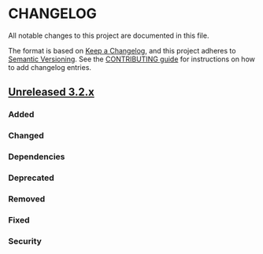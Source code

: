 # CHANGELOG
All notable changes to this project are documented in this file.

The format is based on [Keep a Changelog](https://keepachangelog.com/en/1.0.0/), and this project adheres to [Semantic Versioning](https://semver.org/spec/v2.0.0.html). See the [CONTRIBUTING guide](./CONTRIBUTING.md#Changelog) for instructions on how to add changelog entries.

## [Unreleased 3.2.x]
### Added

### Changed

### Dependencies

### Deprecated

### Removed

### Fixed

### Security

[Unreleased 3.2.x]: https://github.com/opensearch-project/OpenSearch/compare/754180c...3.2

